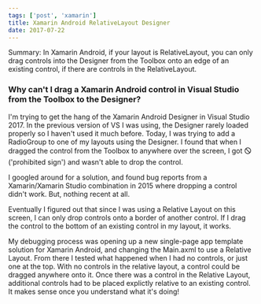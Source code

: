 ```yaml
---
tags: ['post', 'xamarin']
title: Xamarin Android RelativeLayout Designer
date: 2017-07-22
---
```


Summary: In Xamarin Android, if your layout is RelativeLayout, you can only drag controls into the Designer from the Toolbox onto an edge of an existing control, if there are controls in the RelativeLayout.

### Why can't I drag a Xamarin Android control in Visual Studio from the Toolbox to the Designer? 

I'm trying to get the hang of the Xamarin Android Designer in Visual Studio 2017. In the previous version of VS I was using, the Designer rarely loaded properly so I haven't used it much before. Today, I was trying to add a RadioGroup to one of my layouts using the Designer. I found that when I dragged the control from the Toolbox to anywhere over the screen, I got 🛇 ('prohibited sign') and wasn't able to drop the control. 

I googled around for a solution, and found bug reports from a Xamarin/Xamarin Studio combination in 2015 where dropping a control didn't work. But, nothing recent at all.

Eventually I figured out that since I was using a Relative Layout on this screen, I can only drop controls onto a border of another control. If I drag the control to the bottom of an existing control in my layout, it works. 

My debugging process was opening up a new single-page app template solution for Xamarin Android, and changing the Main.axml to use a Relative Layout. From there I tested what happened when I had no controls, or just one at the top. With no controls in the relative layout, a control could be dragged anywhere onto it. Once there was a control in the Relative Layout, additional controls had to be placed explictly relative to an existing control. It makes sense once you understand what it's doing! 
